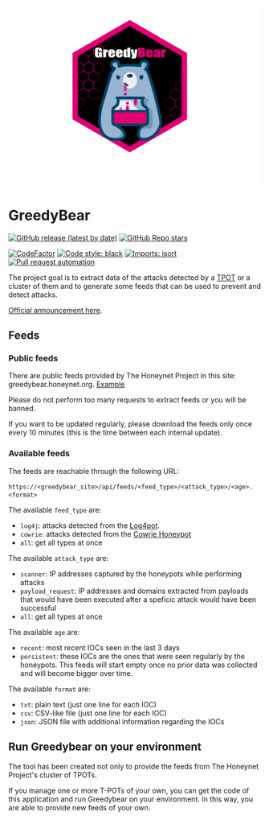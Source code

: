 <img src="gui/static/greedybear.png" alt="GreedyBear"/>

# GreedyBear
[![GitHub release (latest by date)](https://img.shields.io/github/v/release/honeynet/Greedybear)](https://github.com/honeynet/Greedybear/releases)
[![GitHub Repo stars](https://img.shields.io/github/stars/honeynet/Greedybear?style=social)](https://github.com/honeynet/Greedybear/stargazers)

[![CodeFactor](https://www.codefactor.io/repository/github/honeynet/greedybear/badge)](https://www.codefactor.io/repository/github/honeynet/greedybear)
[![Code style: black](https://img.shields.io/badge/code%20style-black-000000.svg)](https://github.com/psf/black)
[![Imports: isort](https://img.shields.io/badge/%20imports-isort-%231674b1?style=flat&labelColor=ef8336)](https://pycqa.github.io/isort/)
[![Pull request automation](https://github.com/honeynet/GreedyBear/actions/workflows/pull_request_automation.yml/badge.svg)](https://github.com/honeynet/GreedyBear/actions/workflows/pull_request_automation.yml)

The project goal is to extract data of the attacks detected by a [TPOT](https://github.com/telekom-security/tpotce) or a cluster of them and to generate some feeds that can be used to prevent and detect attacks.

[Official announcement here](https://www.honeynet.org/2021/12/27/new-project-available-greedybear/).

## Feeds

### Public feeds

There are public feeds provided by The Honeynet Project in this site: greedybear.honeynet.org. [Example](https://greedybear.honeynet.org/api/feeds/log4j/all/recent.txt)

Please do not perform too many requests to extract feeds or you will be banned.

If you want to be updated regularly, please download the feeds only once every 10 minutes (this is the time between each internal update).


### Available feeds
The feeds are reachable through the following URL: 
```
https://<greedybear_site>/api/feeds/<feed_type>/<attack_type>/<age>.<format>
```

The available `feed_type` are:

* `log4j`: attacks detected from the [Log4pot](https://github.com/thomaspatzke/Log4Pot).
* `cowrie`: attacks detected from the [Cowrie Honeypot](https://github.com/cowrie/cowrie)
* `all`: get all types at once

The available `attack_type` are:

* `scanner`: IP addresses captured by the honeypots while performing attacks
* `payload_request`: IP addresses and domains extracted from payloads that would have been executed after a speficic attack would have been successful
* `all`: get all types at once

The available `age` are:

* `recent`: most recent IOCs seen in the last 3 days
* `persistent`: these IOCs are the ones that were seen regularly by the honeypots. This feeds will start empty once no prior data was collected and will become bigger over time.

The available `format` are:

* `txt`: plain text (just one line for each IOC)
* `csv`: CSV-like file (just one line for each IOC)
* `json`: JSON file with additional information regarding the IOCs


## Run Greedybear on your environment
The tool has been created not only to provide the feeds from The Honeynet Project's cluster of TPOTs.

If you manage one or more T-POTs of your own, you can get the code of this application and run Greedybear on your environment.
In this way, you are able to provide new feeds of your own.